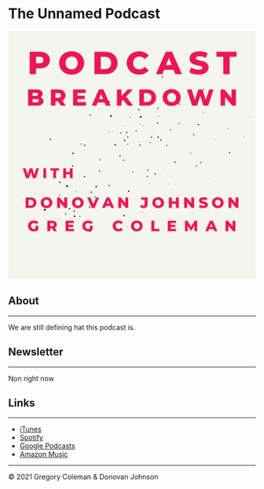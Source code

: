 # The Unnamed Podcast

![UnNamed Podcast Logo](images/Podcast_Breakdown.png)


## About
---
We are still defining hat this podcast is.


## Newsletter
---
Non right now


## Links
---

- [iTunes](https://podcasts.apple.com/us/podcast/unnamed-podcast/id1591027552)
- [Spotify](https://open.spotify.com/show/1yw5wbr2ws9IFeBsbS4RLQ)
- [Google Podcasts](https://podcasts.google.com/feed/aHR0cHM6Ly9ncmVnb3J5Y29sZW1hbi5naXRodWIuaW8vdGhlLXVubmFtZWQtcG9kY2FzdC9wb2RjYXN0LnhtbA?sa=X&ved=2ahUKEwj4pdfn2Yb0AhUzNqYKHUovDPgQ9sEGegQIARAC)
- [Amazon Music](https://podcasters.amazon.com/podcasts/286f0ec1-c226-4ae6-8d52-40e1a51a426b)


---
&copy; 2021 Gregory Coleman & Donovan Johnson

